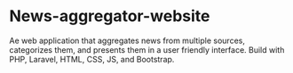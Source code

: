 # News-aggregator-website
Ae web application that aggregates news from multiple sources, categorizes them, and presents them in a user friendly interface. Build with PHP, Laravel, HTML, CSS, JS, and Bootstrap.

